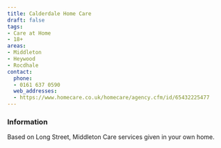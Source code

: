 ```yaml
---
title: Calderdale Home Care
draft: false
tags:
- Care at Home
- 18+
areas:
- Middleton
- Heywood
- Rocdhale
contact:
  phone:
  - 0161 637 0590
  web_addresses:
  - https://www.homecare.co.uk/homecare/agency.cfm/id/65432225477
---
```


### Information
Based on Long Street, Middleton
Care services given in your own home.
